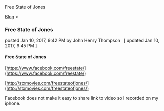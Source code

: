 Free State of Jones 

[Blog](../z-blog-1.md)‎ > ‎

### Free State of Jones

posted Jan 10, 2017, 9:42 PM by John Henry Thompson   \[ updated Jan 10, 2017, 9:45 PM \]

  

#### Free State of Jones

  

  

[https://www.facebook.com/freestate/](https://www.facebook.com/freestate/)

[http://stxmovies.com/freestateofjones/](http://stxmovies.com/freestateofjones/)

  

Facebook does not make it easy to share link to video so I recorded on my iphone.

